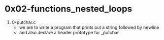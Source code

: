 # 0x02-functions_nested_loops

1. 0-putchar.c
    - we are to write a program that prints out a string followed by newline
    - and also declare a header prototype for _putchar
